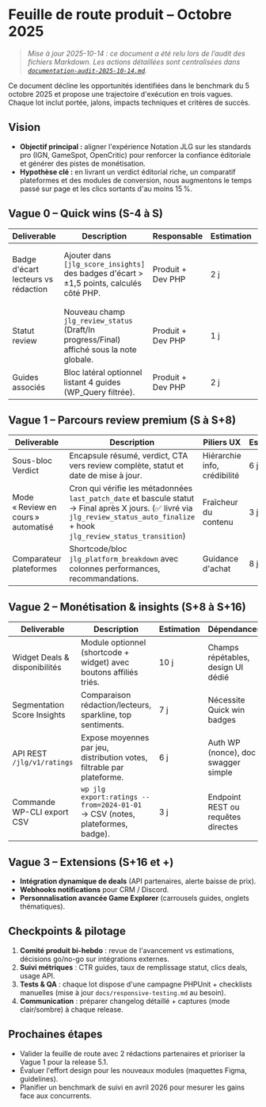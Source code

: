 # Feuille de route produit – Octobre 2025

> _Mise à jour 2025-10-14 : ce document a été relu lors de l’audit des fichiers Markdown. Les actions détaillées sont centralisées dans [`documentation-audit-2025-10-14.md`](../documentation-audit-2025-10-14.md)._

Ce document décline les opportunités identifiées dans le benchmark du 5 octobre 2025 et propose une trajectoire d'exécution en trois vagues. Chaque lot inclut portée, jalons, impacts techniques et critères de succès.

## Vision
- **Objectif principal :** aligner l'expérience Notation JLG sur les standards pro (IGN, GameSpot, OpenCritic) pour renforcer la confiance éditoriale et générer des pistes de monétisation.
- **Hypothèse clé :** en livrant un verdict éditorial riche, un comparatif plateformes et des modules de conversion, nous augmentons le temps passé sur page et les clics sortants d'au moins 15 %.

## Vague 0 – Quick wins (S-4 à S)
| Deliverable | Description | Responsable | Estimation | Dépendances | KPI visé |
| --- | --- | --- | --- | --- | --- |
| Badge d'écart lecteurs vs rédaction | Ajouter dans `[jlg_score_insights]` des badges d'écart > ±1,5 points, calculés côté PHP. | Produit + Dev PHP | 2 j | Données existantes | 60 % des tests récents affichent au moins un badge. |
| Statut review | Nouveau champ `jlg_review_status` (Draft/In progress/Final) affiché sous la note globale. | Produit + Dev PHP | 1 j | Metabox actuelle | 100 % des nouvelles reviews renseignent le statut. |
| Guides associés | Bloc latéral optionnel listant 4 guides (WP_Query filtrée). | Produit + Dev PHP | 2 j | Taxonomies existantes | CTR > 8 % en analytics. |

## Vague 1 – Parcours review premium (S à S+8)
| Deliverable | Description | Piliers UX | Estimation | Notes |
| --- | --- | --- | --- | --- |
| Sous-bloc Verdict | Encapsule résumé, verdict, CTA vers review complète, statut et date de mise à jour. | Hiérarchie info, crédibilité | 6 j | Inclure toggle Gutenberg + attributs shortcode. |
| Mode « Review en cours » automatisé | Cron qui vérifie les métadonnées `last_patch_date` et bascule statut → Final après X jours. (✅ livré via `jlg_review_status_auto_finalize` + hook `jlg_review_status_transition`) | Fraîcheur du contenu | 3 j | Ajouter tests unitaires + hook `jlg_review_status_transition`. |
| Comparateur plateformes | Shortcode/bloc `jlg_platform_breakdown` avec colonnes performances, recommandations. | Guidance d'achat | 8 j | Requiert extension metabox plateformes + data structure. |

## Vague 2 – Monétisation & insights (S+8 à S+16)
| Deliverable | Description | Estimation | Dépendances | KPI |
| --- | --- | --- | --- | --- |
| Widget Deals & disponibilités | Module optionnel (shortcode + widget) avec boutons affiliés triés. | 10 j | Champs répétables, design UI dédié | +12 % clics sortants. |
| Segmentation Score Insights | Comparaison rédaction/lecteurs, sparkline, top sentiments. | 7 j | Nécessite Quick win badges | +10 % consultation onglet Insights. |
| API REST `/jlg/v1/ratings` | Expose moyennes par jeu, distribution votes, filtrable par plateforme. | 6 j | Auth WP (nonce), doc swagger simple | 3 intégrations partenaires pilotes. |
| Commande WP-CLI export CSV | `wp jlg export:ratings --from=2024-01-01` → CSV (notes, plateformes, badge). | 3 j | Endpoint REST ou requêtes directes | Utilisation mensuelle par équipes marketing. |

## Vague 3 – Extensions (S+16 et +)
- **Intégration dynamique de deals** (API partenaires, alerte baisse de prix).
- **Webhooks notifications** pour CRM / Discord.
- **Personnalisation avancée Game Explorer** (carrousels guides, onglets thématiques).

## Checkpoints & pilotage
1. **Comité produit bi-hebdo** : revue de l'avancement vs estimations, décisions go/no-go sur intégrations externes.
2. **Suivi métriques** : CTR guides, taux de remplissage statut, clics deals, usage API.
3. **Tests & QA** : chaque lot dispose d'une campagne PHPUnit + checklists manuelles (mise à jour `docs/responsive-testing.md` au besoin).
4. **Communication** : préparer changelog détaillé + captures (mode clair/sombre) à chaque release.

## Prochaines étapes
- Valider la feuille de route avec 2 rédactions partenaires et prioriser la Vague 1 pour la release 5.1.
- Évaluer l'effort design pour les nouveaux modules (maquettes Figma, guidelines). 
- Planifier un benchmark de suivi en avril 2026 pour mesurer les gains face aux concurrents.
